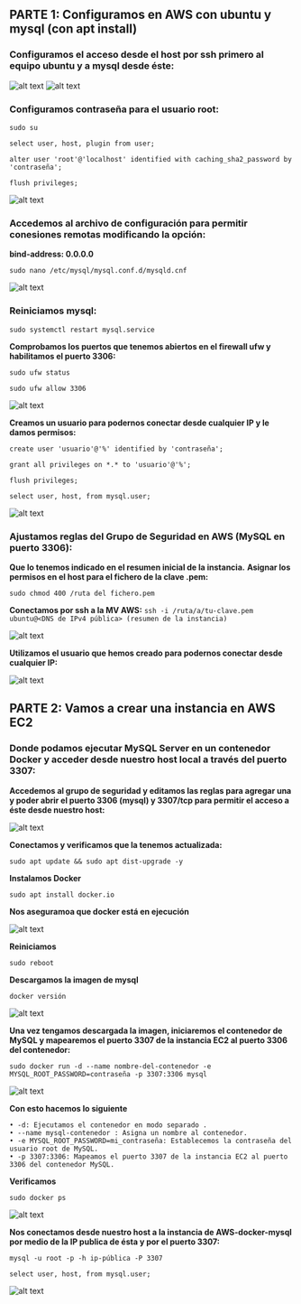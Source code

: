 ##  PARTE 1: Configuramos en AWS con ubuntu y mysql (con apt install) 

### Configuramos el acceso desde el host por ssh primero al equipo ubuntu y a mysql desde éste:

![alt text](image.png)
![alt text](image-1.png)

### Configuramos contraseña para el usuario root:

`sudo su`

`select user, host, plugin from user;`

`alter user 'root'@'localhost' identified with caching_sha2_password by 'contraseña';`

`flush privileges;`

![alt text](image-2.png)

### Accedemos al archivo de configuración para permitir conesiones remotas modificando la opción:

**bind-address: 0.0.0.0**

`sudo nano /etc/mysql/mysql.conf.d/mysqld.cnf`

![alt text](image-3.png)

### Reiniciamos mysql:

`sudo systemctl restart mysql.service`

**Comprobamos los puertos que tenemos abiertos en el firewall ufw y habilitamos el puerto 3306:**

`sudo ufw status`

`sudo ufw allow 3306`

![alt text](image-4.png)

**Creamos un usuario para podernos conectar desde cualquier IP y le damos permisos:**

`create user 'usuario'@'%' identified by 'contraseña';`

`grant all privileges on *.* to 'usuario'@'%';`

`flush privileges;`

`select user, host, from mysql.user;`

![alt text](image-5.png)

### Ajustamos reglas del Grupo de Seguridad en AWS (MySQL en puerto 3306):

**Que lo tenemos indicado en el resumen inicial de la instancia.**
**Asignar los permisos en el host para el fichero de la clave .pem:**

`sudo chmod 400 /ruta del fichero.pem`

**Conectamos por ssh a la MV AWS:**
`ssh -i /ruta/a/tu-clave.pem ubuntu@<DNS de IPv4 pública> (resumen de la instancia)`

![alt text](image-6.png)

**Utilizamos el usuario que hemos creado para podernos conectar desde cualquier IP:**

![alt text](image-7.png)

## PARTE 2: Vamos a crear una instancia en AWS EC2

### Donde podamos ejecutar MySQL Server en un contenedor Docker y acceder desde nuestro host local a través del puerto 3307:

**Accedemos al grupo de seguridad y editamos las reglas para agregar una y poder abrir el puerto 3306 (mysql) y 3307/tcp para permitir el acceso a éste desde nuestro host:**

![alt text](image-8.png)

**Conectamos y verificamos que la tenemos actualizada:**

`sudo apt update && sudo apt dist-upgrade -y`

**Instalamos Docker**

`sudo apt install docker.io`

**Nos aseguramoa que docker está en ejecución**

![alt text](image-9.png)

**Reiniciamos**

`sudo reboot`

**Descargamos la imagen de mysql**

`docker versión`

![alt text](image-10.png)

**Una vez tengamos descargada la imagen, iniciaremos el contenedor de MySQL y mapearemos el puerto 3307 de la instancia EC2 al puerto 3306 del contenedor:**

`sudo docker run -d --name nombre-del-contenedor -e MYSQL_ROOT_PASSWORD=contraseña -p 3307:3306 mysql`

![alt text](image-11.png)

**Con esto hacemos lo siguiente**

    • -d: Ejecutamos el contenedor en modo separado .
    • --name mysql-contenedor : Asigna un nombre al contenedor.
    • -e MYSQL_ROOT_PASSWORD=mi_contraseña: Establecemos la contraseña del usuario root de MySQL.
    • -p 3307:3306: Mapeamos el puerto 3307 de la instancia EC2 al puerto 3306 del contenedor MySQL.

**Verificamos**

`sudo docker ps`

![alt text](image-12.png)

**Nos conectamos desde nuestro host a la instancia de AWS-docker-mysql por medio de la IP publica de ésta y por el puerto 3307:**

`mysql -u root -p -h ip-pública -P 3307`

`select user, host, from mysql.user;`

![alt text](image-13.png)